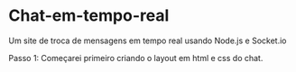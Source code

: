# Chat-em-tempo-real
Um site de troca de mensagens em tempo real usando Node.js e Socket.io

Passo 1: Começarei primeiro criando o layout em html e css do chat.